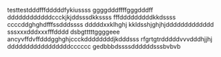 testtestdddfffdddddfykiussss
ggggdddffffgggdddff
ddddddddddddccckjkjddsssdkkssss
fffdddddddddkkdssss
ccccddghghdfffssdddssss
dddddxxklhghj
kkldsshjghjhjddddddddddddd
sssxxxdddxxxfffdddd
dsbgtttttggggeee
ancyvffdvffdddgghghjccckddddddddjkdddsss
rfgrtgtrdddddvvvdddhjjhj
dddddddddddddddddcccccc
gedbbbdssssddddddsssbvbvb
